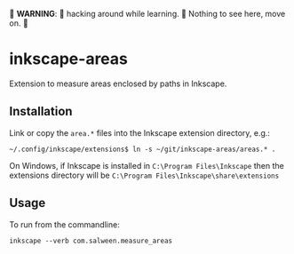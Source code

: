 :construction: **WARNING**: :construction: hacking around while learning. :construction: Nothing to see here, move on. :construction: 

# inkscape-areas
Extension to measure areas enclosed by paths in Inkscape.

## Installation

Link or copy the `area.*` files into the Inkscape extension directory, e.g.:

```
~/.config/inkscape/extensions$ ln -s ~/git/inkscape-areas/areas.* .
```

On Windows, if Inkscape is installed in `C:\Program Files\Inkscape` then the
extensions directory will be `C:\Program Files\Inkscape\share\extensions`

## Usage

To run from the commandline:

```
inkscape --verb com.salween.measure_areas
```
